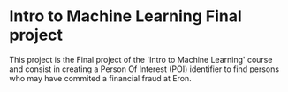 # Intro to Machine Learning Final project

This project is the Final project of the 'Intro to Machine Learning' course and consist in creating a Person Of Interest (POI)
identifier to find persons who may have commited a financial fraud at Eron.

